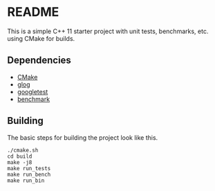 # README

This is a simple C++ 11 starter project with unit tests, benchmarks, etc. using CMake for builds.

## Dependencies

- [CMake](https://cmake.org/)
- [glog](https://github.com/google/glog)
- [googletest](https://github.com/google/googletest)
- [benchmark](https://github.com/google/benchmark)

## Building

The basic steps for building the project look like this.

```
./cmake.sh
cd build
make -j8
make run_tests
make run_bench
make run_bin
```
